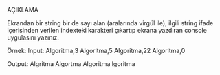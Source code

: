 AÇIKLAMA

Ekrandan bir string bir de sayı alan (aralarında virgül ile), ilgili string ifade içerisinden verilen indexteki karakteri çıkartıp ekrana yazdıran console uygulasını yazınız.

Örnek: Input: Algoritma,3 Algoritma,5 Algoritma,22 Algoritma,0

Output: Algritma Algortma Algoritma lgoritma
